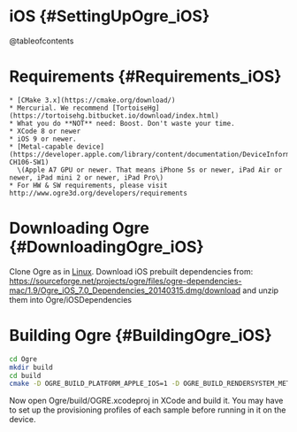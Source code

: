 # iOS {#SettingUpOgre_iOS}

@tableofcontents

# Requirements {#Requirements_iOS}
    * [CMake 3.x](https://cmake.org/download/)
    * Mercurial. We recommend [TortoiseHg](https://tortoisehg.bitbucket.io/download/index.html)
    * What you do **NOT** need: Boost. Don't waste your time.
    * XCode 8 or newer
    * iOS 9 or newer.
    * [Metal-capable device](https://developer.apple.com/library/content/documentation/DeviceInformation/Reference/iOSDeviceCompatibility/HardwareGPUInformation/HardwareGPUInformation.html#//apple_ref/doc/uid/TP40013599-CH106-SW1)
      \(Apple A7 GPU or newer. That means iPhone 5s or newer, iPad Air or newer, iPad mini 2 or newer, iPad Pro\)
    * For HW & SW requirements, please visit http://www.ogre3d.org/developers/requirements

# Downloading Ogre {#DownloadingOgre_iOS}

Clone Ogre as in [Linux](#DownloadingOgreLinux).
Download iOS prebuilt dependencies from:
https://sourceforge.net/projects/ogre/files/ogre-dependencies-mac/1.9/Ogre_iOS_7.0_Dependencies_20140315.dmg/download
and unzip them into Ogre/iOSDependencies

# Building Ogre {#BuildingOgre_iOS}

```sh
cd Ogre
mkdir build
cd build
cmake -D OGRE_BUILD_PLATFORM_APPLE_IOS=1 -D OGRE_BUILD_RENDERSYSTEM_METAL=1 -D OGRE_USE_BOOST=0 -D OGRE_CONFIG_THREAD_PROVIDER=0 -D OGRE_CONFIG_THREADS=0 -D OGRE_BUILD_SAMPLES2=1 -D OGRE_UNITY_BUILD=1 -D OGRE_SIMD_NEON=1 -D OGRE_BUILD_TESTS=0 -G Xcode ..
```

Now open Ogre/build/OGRE.xcodeproj in XCode and build it.
You may have to set up the provisioning profiles of each sample before running in it on the device.
